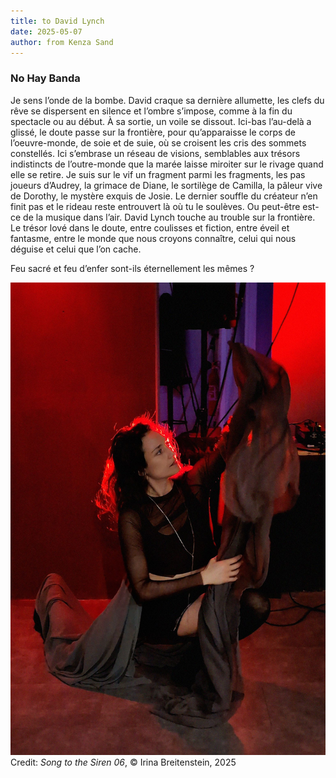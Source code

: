 ```yaml
---
title: to David Lynch
date: 2025-05-07
author: from Kenza Sand
---
```


### No Hay Banda

Je sens l’onde de la bombe. David craque sa dernière allumette, les clefs du rêve se dispersent en silence et l’ombre s’impose, comme à la fin du spectacle ou au début. 
À sa sortie, un voile se dissout. Ici-bas l’au-delà a glissé, le doute passe sur la frontière, pour qu’apparaisse le corps de l’oeuvre-monde, de soie et de suie, où se croisent les cris des sommets constellés. Ici s’embrase un réseau de visions, semblables aux trésors indistincts de l’outre-monde que la marée laisse miroiter sur le rivage quand elle se retire. Je suis sur le vif un fragment parmi les fragments, les pas joueurs d’Audrey, la grimace de Diane, le sortilège de Camilla, la pâleur vive de Dorothy, le mystère exquis de Josie.
Le dernier souffle du créateur n’en finit pas et le rideau reste entrouvert là où tu le soulèves. Ou peut-être est-ce de la musique dans l’air. 
David Lynch touche au trouble sur la frontière. Le trésor lové dans le doute, entre coulisses et fiction, entre éveil et fantasme, entre le monde que nous croyons connaître, celui qui nous déguise et celui que l’on cache. 

Feu sacré et feu d’enfer sont-ils éternellement les mêmes ?

![song of the siren](https://raw.githubusercontent.com/EduGonO/bcphl-tests/main/public/media/articles/Love-Letter/kenza-lynch.jpeg)
Credit: *Song to the Siren 06*, © Irina Breitenstein, 2025

